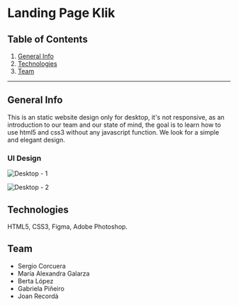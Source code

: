 Landing Page Klik
============

## Table of Contents
1. [General Info](#general-info)
2. [Technologies](#technologies)
3. [Team](#team)

***
## General Info

This is an static website design only for desktop, it's not responsive, as an introduction to our team and our state of mind, the goal is to learn how to use html5 and css3 without any javascript function. We look for a simple and elegant design.

### UI Design
![Desktop - 1](https://user-images.githubusercontent.com/73828751/139661977-a60a492a-ac84-434e-bbc3-97aa160e8b5e.png)

![Desktop - 2](https://user-images.githubusercontent.com/73828751/139661980-f156443e-1f06-48b2-b68a-bc7703ed1ddc.png)

## Technologies
HTML5, CSS3, Figma, Adobe Photoshop.

## Team
- Sergio Corcuera
- María Alexandra Galarza
- Berta López
- Gabriela Piñeiro
- Joan Recordà
